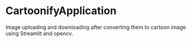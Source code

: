 # CartoonifyApplication
Image uploading and downloading after converting them to cartoon image using Streamlit and opencv.
